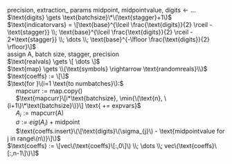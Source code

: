 $\text{precision, extraction}$\_ $\text{params midpoint, midpointvalue, digits} \gets \dots$  
$\text{digits} \gets \text{batchsize}\*\(\text{stagger}+1\)$  
$\text{indicatorvars} = \[\text{base}^{\lceil \frac{\text{digits}}{2} \rceil - \text{stagger}} \\; \text{base}^{\lceil \frac{\text{digits}}{2} \rceil - 2*\text{stagger}} \\; \dots \\; \text{base}^{-\lfloor \frac{\text{digits}}{2} \rfloor}\]$   
$\text{assign A, batch size, stagger, precision}$  
$\text{realvals} \gets \[ \dots \]$  
$\text{map} \gets \\{\text{symbols} \rightarrow \text{randomreals}\\}$  
$\text{coeffs} := \[\]$  
$\text{for }\(i=1 \text{to numbatches}\):$  
&nbsp;&nbsp;&nbsp;&nbsp; $\text{mapcurr} := \text{map.copy()}$  
&nbsp;&nbsp;&nbsp;&nbsp; $\text{mapcurr}\[i*\text{batchsize}, \min{\(\text{n}, \(i+1\)\*\text{batchsize}\)}\] \text{ += expvars}$  
&nbsp;&nbsp;&nbsp;&nbsp; $A_{i} := \text{mapcurr(A)}$  
&nbsp;&nbsp;&nbsp;&nbsp; $\sigma := eig(A_{i}) + \text{midpoint}$  
&nbsp;&nbsp;&nbsp;&nbsp; $\text{coeffs.insert}\(\[\text{digits}\(\sigma_{j}\) - \text{midpointvalue for j in range\(n\)}\]\)$  
$\text{coeffs} := \[vec\(\text{coeffs}\[:,0\]\) \\; \dots \\; vec\(\text{coeffs}\[:,n-1\]\)\]$

